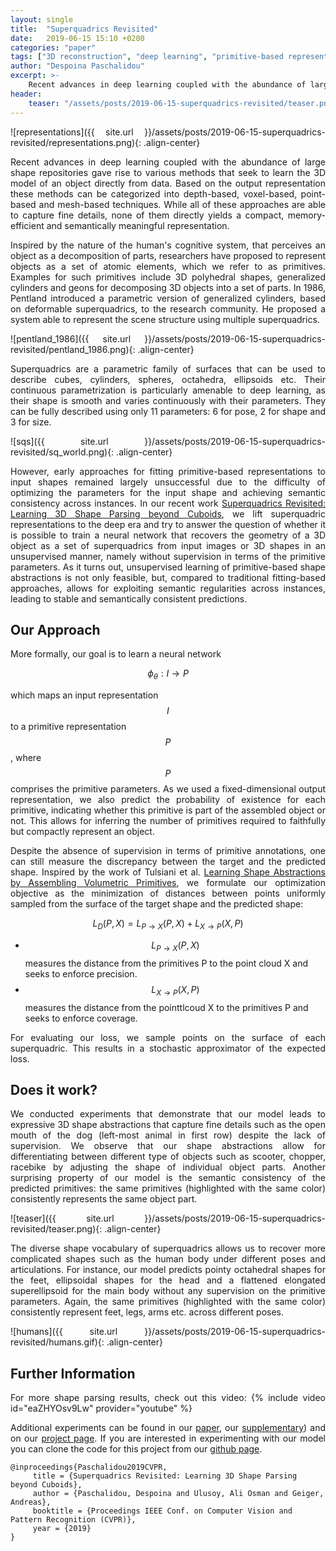 ```yaml
---
layout: single
title:  "Superquadrics Revisited"
date:   2019-06-15 15:10 +0200
categories: "paper"
tags: ["3D reconstruction", "deep learning", "primitive-based representations", "3D representations"]
author: "Despoina Paschalidou"
excerpt: >-
    Recent advances in deep learning coupled with the abundance of large shape repositories gave rise to various methods that seek to learn the 3D model of an object directly from data. Based on their output representation 
header:
    teaser: "/assets/posts/2019-06-15-superquadrics-revisited/teaser.png"
---
```

![representations]({{ site.url }}/assets/posts/2019-06-15-superquadrics-revisited/representations.png){: .align-center}

<style type="text/css">
p {
    text-align: justify;
}
</style>

Recent advances in deep learning coupled with the abundance of large shape repositories gave rise to various methods that seek to learn the 3D model of an object directly from data. Based on the output representation these methods can be categorized into depth-based, voxel-based, point-based and mesh-based techniques. While all of these approaches are able to capture fine details, none of them directly yields a compact, memory-efficient and semantically meaningful representation.

Inspired by the nature of the human's cognitive system, that perceives an object as a decomposition of parts, researchers have proposed to represent objects as a set of atomic elements, which we refer to as primitives.
Examples for such primitives include 3D polyhedral shapes, generalized cylinders and geons for decomposing 3D objects into a set of parts.
In 1986, Pentland introduced a parametric version of generalized cylinders, based on deformable superquadrics, to the research community. He proposed a system able to represent the scene structure using multiple superquadrics.

![pentland_1986]({{ site.url }}/assets/posts/2019-06-15-superquadrics-revisited/pentland_1986.png){: .align-center}

Superquadrics are a parametric family of surfaces that can be used to describe cubes, cylinders, spheres, octahedra, ellipsoids etc. Their continuous parametrization is particularly amenable to deep learning, as their shape is smooth and varies continuously with their parameters. They can be fully described using only 11 parameters: 6 for pose, 2 for shape and 3 for size.

![sqs]({{ site.url }}/assets/posts/2019-06-15-superquadrics-revisited/sq_world.png){: .align-center}

However, early approaches for fitting primitive-based representations to input shapes remained largely unsuccessful due to the difficulty of optimizing the parameters for the input shape and achieving semantic consistency across instances. In our recent work [Superquadrics Revisited: Learning 3D Shape Parsing beyond Cuboids](https://arxiv.org/pdf/1904.09970.pdf), we lift superquadric representations to the deep era and try to answer the question of whether it is possible to train a neural network that recovers the geometry of a 3D object as a set of superquadrics from input images or 3D shapes in an unsupervised manner, namely without supervision in terms of the primitive parameters. As it turns out, unsupervised learning of primitive-based shape abstractions is not only feasible, but, compared to traditional fitting-based approaches, allows for exploiting semantic regularities across instances, leading to stable and semantically consistent predictions.

## Our Approach

More formally, our goal is to learn a neural network

$$
\phi_{\theta}: I \rightarrow P
$$

which maps an input representation $$I$$ to a primitive representation $$P$$, where $$P$$ comprises the primitive parameters. As we used a fixed-dimensional output representation, we also predict the probability of existence for each primitive, indicating whether this primitive is part of the assembled object or not. This allows for inferring the number of primitives required to faithfully but compactly represent an object.

Despite the absence of supervision in terms of primitive annotations, one can still measure the discrepancy between the target and the predicted shape. Inspired by the work of Tulsiani et al. [Learning Shape Abstractions by Assembling Volumetric Primitives](https://arxiv.org/pdf/1612.00404.pdf), we formulate our optimization objective as the minimization of distances between points uniformly sampled from the surface of the target shape and the predicted shape:

$$
L_D(P, X) = L_{P \rightarrow X}(P, X) + L_{X \rightarrow P}(X, P)
$$

- $$L_{P \rightarrow X}(P, X)$$ measures the distance from the primitives P to the point cloud X and seeks to enforce precision.
- $$L_{X \rightarrow P}(X, P)$$ measures the distance from the pointtlcoud X to the primitives P and seeks to enforce coverage.

For evaluating our loss, we sample points on the surface of each superquadric. This results in a stochastic approximator of the expected loss.

## Does it work?

We conducted experiments that demonstrate that our model leads to expressive 3D shape abstractions that capture fine details such as the open mouth of the dog (left-most animal in first row) despite the lack of supervision. We observe that our shape abstractions allow for differentiating between different type of objects such as scooter, chopper, racebike by adjusting the shape of individual object parts. Another surprising property of our model is the semantic consistency of the predicted primitives: the same primitives (highlighted with the same color) consistently represents the same object part.

![teaser]({{ site.url }}/assets/posts/2019-06-15-superquadrics-revisited/teaser.png){: .align-center}

The diverse shape vocabulary of superquadrics allows us to recover more complicated shapes such as the human body under different poses and articulations. For instance, our model predicts pointy octahedral shapes for the feet, ellipsoidal shapes for the head and a flattened elongated superellipsoid for the main body without any supervision on the primitive parameters. Again, the same primitives (highlighted with the same color) consistently represent feet, legs, arms etc. across different poses.

![humans]({{ site.url }}/assets/posts/2019-06-15-superquadrics-revisited/humans.gif){: .align-center}

## Further Information

For more shape parsing results, check out this video:
{% include video id="eaZHYOsv9Lw" provider="youtube" %}

Additional experiments can be found in our [paper](http://www.cvlibs.net/publications/Paschalidou2019CVPR.pdf), our [supplementary](http://www.cvlibs.net/publications/Paschalidou2019CVPR_supplementary.pdf)) and on our [project page](https://avg.is.tuebingen.mpg.de/publications/paschalidou2019cvpr). If you are interested in experimenting with our model you can clone the code for this project from our [github page](https://github.com/paschalidoud/superquadric_parsing).

    @inproceedings{Paschalidou2019CVPR,
         title = {Superquadrics Revisited: Learning 3D Shape Parsing beyond Cuboids},
         author = {Paschalidou, Despoina and Ulusoy, Ali Osman and Geiger, Andreas},
         booktitle = {Proceedings IEEE Conf. on Computer Vision and Pattern Recognition (CVPR)},
         year = {2019}
    }
